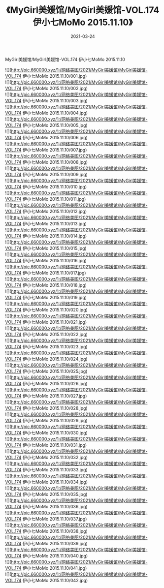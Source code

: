 ﻿---
layout: post
title:  《MyGirl美媛馆/MyGirl美媛馆-VOL.174 伊小七MoMo 2015.11.10》
date:   2021-03-24
img: http://pic.660000.xyz/1:/网络美图/2021/MyGirl美媛馆/MyGirl美媛馆-VOL.174 伊小七MoMo 2015.11.10/000.jpg
categories: [美女, 清纯, 唯美]
---

MyGirl美媛馆/MyGirl美媛馆-VOL.174 伊小七MoMo 2015.11.10

 ![](http://pic.660000.xyz/1:/网络美图/2021/MyGirl美媛馆/MyGirl美媛馆-VOL.174 伊小七MoMo 2015.11.10/001.jpg) <br>![](http://pic.660000.xyz/1:/网络美图/2021/MyGirl美媛馆/MyGirl美媛馆-VOL.174 伊小七MoMo 2015.11.10/002.jpg) <br>![](http://pic.660000.xyz/1:/网络美图/2021/MyGirl美媛馆/MyGirl美媛馆-VOL.174 伊小七MoMo 2015.11.10/003.jpg) <br>![](http://pic.660000.xyz/1:/网络美图/2021/MyGirl美媛馆/MyGirl美媛馆-VOL.174 伊小七MoMo 2015.11.10/004.jpg) <br>![](http://pic.660000.xyz/1:/网络美图/2021/MyGirl美媛馆/MyGirl美媛馆-VOL.174 伊小七MoMo 2015.11.10/005.jpg) <br>![](http://pic.660000.xyz/1:/网络美图/2021/MyGirl美媛馆/MyGirl美媛馆-VOL.174 伊小七MoMo 2015.11.10/006.jpg) <br>![](http://pic.660000.xyz/1:/网络美图/2021/MyGirl美媛馆/MyGirl美媛馆-VOL.174 伊小七MoMo 2015.11.10/007.jpg) <br>![](http://pic.660000.xyz/1:/网络美图/2021/MyGirl美媛馆/MyGirl美媛馆-VOL.174 伊小七MoMo 2015.11.10/008.jpg) <br>![](http://pic.660000.xyz/1:/网络美图/2021/MyGirl美媛馆/MyGirl美媛馆-VOL.174 伊小七MoMo 2015.11.10/009.jpg) <br>![](http://pic.660000.xyz/1:/网络美图/2021/MyGirl美媛馆/MyGirl美媛馆-VOL.174 伊小七MoMo 2015.11.10/010.jpg) <br>![](http://pic.660000.xyz/1:/网络美图/2021/MyGirl美媛馆/MyGirl美媛馆-VOL.174 伊小七MoMo 2015.11.10/011.jpg) <br>![](http://pic.660000.xyz/1:/网络美图/2021/MyGirl美媛馆/MyGirl美媛馆-VOL.174 伊小七MoMo 2015.11.10/012.jpg) <br>![](http://pic.660000.xyz/1:/网络美图/2021/MyGirl美媛馆/MyGirl美媛馆-VOL.174 伊小七MoMo 2015.11.10/013.jpg) <br>![](http://pic.660000.xyz/1:/网络美图/2021/MyGirl美媛馆/MyGirl美媛馆-VOL.174 伊小七MoMo 2015.11.10/014.jpg) <br>![](http://pic.660000.xyz/1:/网络美图/2021/MyGirl美媛馆/MyGirl美媛馆-VOL.174 伊小七MoMo 2015.11.10/015.jpg) <br>![](http://pic.660000.xyz/1:/网络美图/2021/MyGirl美媛馆/MyGirl美媛馆-VOL.174 伊小七MoMo 2015.11.10/016.jpg) <br>![](http://pic.660000.xyz/1:/网络美图/2021/MyGirl美媛馆/MyGirl美媛馆-VOL.174 伊小七MoMo 2015.11.10/017.jpg) <br>![](http://pic.660000.xyz/1:/网络美图/2021/MyGirl美媛馆/MyGirl美媛馆-VOL.174 伊小七MoMo 2015.11.10/018.jpg) <br>![](http://pic.660000.xyz/1:/网络美图/2021/MyGirl美媛馆/MyGirl美媛馆-VOL.174 伊小七MoMo 2015.11.10/019.jpg) <br>![](http://pic.660000.xyz/1:/网络美图/2021/MyGirl美媛馆/MyGirl美媛馆-VOL.174 伊小七MoMo 2015.11.10/020.jpg) <br>![](http://pic.660000.xyz/1:/网络美图/2021/MyGirl美媛馆/MyGirl美媛馆-VOL.174 伊小七MoMo 2015.11.10/021.jpg) <br>![](http://pic.660000.xyz/1:/网络美图/2021/MyGirl美媛馆/MyGirl美媛馆-VOL.174 伊小七MoMo 2015.11.10/022.jpg) <br>![](http://pic.660000.xyz/1:/网络美图/2021/MyGirl美媛馆/MyGirl美媛馆-VOL.174 伊小七MoMo 2015.11.10/023.jpg) <br>![](http://pic.660000.xyz/1:/网络美图/2021/MyGirl美媛馆/MyGirl美媛馆-VOL.174 伊小七MoMo 2015.11.10/024.jpg) <br>![](http://pic.660000.xyz/1:/网络美图/2021/MyGirl美媛馆/MyGirl美媛馆-VOL.174 伊小七MoMo 2015.11.10/025.jpg) <br>![](http://pic.660000.xyz/1:/网络美图/2021/MyGirl美媛馆/MyGirl美媛馆-VOL.174 伊小七MoMo 2015.11.10/026.jpg) <br>![](http://pic.660000.xyz/1:/网络美图/2021/MyGirl美媛馆/MyGirl美媛馆-VOL.174 伊小七MoMo 2015.11.10/027.jpg) <br>![](http://pic.660000.xyz/1:/网络美图/2021/MyGirl美媛馆/MyGirl美媛馆-VOL.174 伊小七MoMo 2015.11.10/028.jpg) <br>![](http://pic.660000.xyz/1:/网络美图/2021/MyGirl美媛馆/MyGirl美媛馆-VOL.174 伊小七MoMo 2015.11.10/029.jpg) <br>![](http://pic.660000.xyz/1:/网络美图/2021/MyGirl美媛馆/MyGirl美媛馆-VOL.174 伊小七MoMo 2015.11.10/030.jpg) <br>![](http://pic.660000.xyz/1:/网络美图/2021/MyGirl美媛馆/MyGirl美媛馆-VOL.174 伊小七MoMo 2015.11.10/031.jpg) <br>![](http://pic.660000.xyz/1:/网络美图/2021/MyGirl美媛馆/MyGirl美媛馆-VOL.174 伊小七MoMo 2015.11.10/032.jpg) <br>![](http://pic.660000.xyz/1:/网络美图/2021/MyGirl美媛馆/MyGirl美媛馆-VOL.174 伊小七MoMo 2015.11.10/033.jpg) <br>![](http://pic.660000.xyz/1:/网络美图/2021/MyGirl美媛馆/MyGirl美媛馆-VOL.174 伊小七MoMo 2015.11.10/034.jpg) <br>![](http://pic.660000.xyz/1:/网络美图/2021/MyGirl美媛馆/MyGirl美媛馆-VOL.174 伊小七MoMo 2015.11.10/035.jpg) <br>![](http://pic.660000.xyz/1:/网络美图/2021/MyGirl美媛馆/MyGirl美媛馆-VOL.174 伊小七MoMo 2015.11.10/036.jpg) <br>![](http://pic.660000.xyz/1:/网络美图/2021/MyGirl美媛馆/MyGirl美媛馆-VOL.174 伊小七MoMo 2015.11.10/037.jpg) <br>![](http://pic.660000.xyz/1:/网络美图/2021/MyGirl美媛馆/MyGirl美媛馆-VOL.174 伊小七MoMo 2015.11.10/038.jpg) <br>![](http://pic.660000.xyz/1:/网络美图/2021/MyGirl美媛馆/MyGirl美媛馆-VOL.174 伊小七MoMo 2015.11.10/039.jpg) <br>![](http://pic.660000.xyz/1:/网络美图/2021/MyGirl美媛馆/MyGirl美媛馆-VOL.174 伊小七MoMo 2015.11.10/040.jpg) <br>![](http://pic.660000.xyz/1:/网络美图/2021/MyGirl美媛馆/MyGirl美媛馆-VOL.174 伊小七MoMo 2015.11.10/041.jpg) <br>![](http://pic.660000.xyz/1:/网络美图/2021/MyGirl美媛馆/MyGirl美媛馆-VOL.174 伊小七MoMo 2015.11.10/042.jpg) <br>